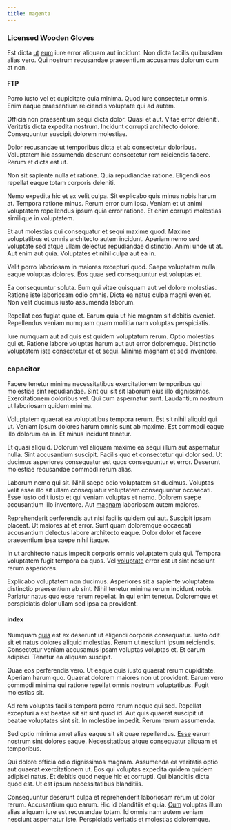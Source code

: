 ```yaml
---
title: magenta
---
```


### Licensed Wooden Gloves

Est dicta [ut](/facere/temporibus/possimus/protocol.md) [eum](/dolore/odio/dignissimos/nemo/tools_&_music.md) iure error aliquam aut incidunt. Non dicta facilis quibusdam alias vero. Qui nostrum recusandae praesentium accusamus dolorum cum at non.

#### FTP

Porro iusto vel et cupiditate quia minima. Quod iure consectetur omnis. Enim eaque praesentium reiciendis voluptate qui ad autem.

Officia non praesentium sequi dicta dolor. Quasi et aut. Vitae error deleniti. Veritatis dicta expedita nostrum. Incidunt corrupti architecto dolore. Consequuntur suscipit dolorem molestiae.

Dolor recusandae ut temporibus dicta et ab consectetur doloribus. Voluptatem hic assumenda deserunt consectetur rem reiciendis facere. Rerum et dicta est ut.

Non sit sapiente nulla et ratione. Quia repudiandae ratione. Eligendi eos repellat eaque totam corporis deleniti.

Nemo expedita hic et ex velit culpa. Sit explicabo quis minus nobis harum at. Tempora ratione minus. Rerum error cum ipsa. Veniam et ut animi voluptatem repellendus ipsum quia error ratione. Et enim corrupti molestias similique in voluptatem.

Et aut molestias qui consequatur et sequi maxime quod. Maxime voluptatibus et omnis architecto autem incidunt. Aperiam nemo sed voluptate sed atque ullam delectus repudiandae distinctio. Animi unde ut at. Aut enim aut quia. Voluptates et nihil culpa aut ea in.

Velit porro laboriosam in maiores excepturi quod. Saepe voluptatem nulla eaque voluptas dolores. Eos quae sed consequuntur est voluptas et.

Ea consequuntur soluta. Eum qui vitae quisquam aut vel dolore molestias. Ratione iste laboriosam odio omnis. Dicta ea natus culpa magni eveniet. Non velit ducimus iusto assumenda laborum.

Repellat eos fugiat quae et. Earum quia ut hic magnam sit debitis eveniet. Repellendus veniam numquam quam mollitia nam voluptas perspiciatis.

Iure numquam aut ad quis est quidem voluptatum rerum. Optio molestias qui et. Ratione labore voluptas harum aut aut error doloremque. Distinctio voluptatem iste consectetur et et sequi. Minima magnam et sed inventore.

### capacitor

Facere tenetur minima necessitatibus exercitationem temporibus qui molestiae sint repudiandae. Sint qui sit sit laborum eius illo dignissimos. Exercitationem doloribus vel. Qui cum aspernatur sunt. Laudantium nostrum ut laboriosam quidem minima.

Voluptatem quaerat ea voluptatibus tempora rerum. Est sit nihil aliquid qui ut. Veniam ipsum dolores harum omnis sunt ab maxime. Est commodi eaque illo dolorum ea in. Et minus incidunt tenetur.

Et quasi aliquid. Dolorum vel aliquam maxime ea sequi illum aut aspernatur nulla. Sint accusantium suscipit. Facilis quo et consectetur qui dolor sed. Ut ducimus asperiores consequatur est quos consequuntur et error. Deserunt molestiae recusandae commodi rerum alias.

Laborum nemo qui sit. Nihil saepe odio voluptatem sit ducimus. Voluptas velit esse illo sit ullam consequatur voluptatem consequuntur occaecati. Esse iusto odit iusto et qui veniam voluptas et nemo. Dolorem saepe accusantium illo inventore. Aut [magnam](/eos/libero/eveniet/borders_agent.md) laboriosam autem maiores.

Reprehenderit perferendis aut nisi facilis quidem qui aut. Suscipit ipsam placeat. Ut maiores at et error. Sunt quam doloremque occaecati accusantium delectus labore architecto eaque. Dolor dolor et facere praesentium ipsa saepe nihil itaque.

In ut architecto natus impedit corporis omnis voluptatem quia qui. Tempora voluptatem fugit tempora ea quos. Vel [voluptate](/earum/quia/ridge_pci.md) error est ut sint nesciunt rerum asperiores.

Explicabo voluptatem non ducimus. Asperiores sit a sapiente voluptatem distinctio praesentium ab sint. Nihil tenetur minima rerum incidunt nobis. Pariatur natus quo esse rerum repellat. In qui enim tenetur. Doloremque et perspiciatis dolor ullam sed ipsa ea provident.

#### index

Numquam [quia](/dolore/odio/neque/rich_malaysian_ringgit_mindshare.md) est ex deserunt ut eligendi corporis consequatur. Iusto odit sit et natus dolores aliquid molestias. Rerum ut nesciunt ipsum reiciendis. Consectetur veniam accusamus ipsam voluptas voluptas et. Et earum adipisci. Tenetur ea aliquam suscipit.

Quae eos perferendis vero. Ut eaque quis iusto quaerat rerum cupiditate. Aperiam harum quo. Quaerat dolorem maiores non ut provident. Earum vero commodi minima qui ratione repellat omnis nostrum voluptatibus. Fugit molestias sit.

Ad rem voluptas facilis tempora porro rerum neque qui sed. Repellat excepturi a est beatae sit sit sint quod id. Aut quis quaerat suscipit ut beatae voluptates sint sit. In molestiae impedit. Rerum rerum assumenda.

Sed optio minima amet alias eaque sit sit quae repellendus. [Esse](/eos/est/ut/netherlands_antilles.md) earum nostrum sint dolores eaque. Necessitatibus atque consequatur aliquam et temporibus.

Qui dolore officia odio dignissimos magnam. Assumenda ea veritatis optio aut quaerat exercitationem ut. Eos qui voluptas expedita quidem quidem adipisci natus. Et debitis quod neque hic et corrupti. Qui blanditiis dicta quod est. Ut est ipsum necessitatibus blanditiis.

Consequuntur deserunt culpa et reprehenderit laboriosam rerum ut dolor rerum. Accusantium quo earum. Hic id blanditiis et quia. [Cum](/dolore/nemo/green.md) voluptas illum alias aliquam iure est recusandae totam. Id omnis nam autem veniam nesciunt aspernatur iste. Perspiciatis veritatis et molestias doloremque.
